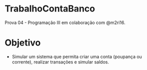 # TrabalhoContaBanco
Prova 04 - Programação III em colaboração com @m2ri16.

# Objetivo
- Simular um sistema que permita criar uma conta (poupança ou corrente), realizar transações e simular saldos.
